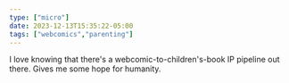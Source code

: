 ```yaml
---
type: ["micro"]
date: 2023-12-13T15:35:22-05:00
tags: ["webcomics","parenting"]
---
```

I love knowing that there's a webcomic-to-children's-book IP pipeline out there. Gives me some hope for humanity.
